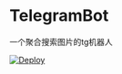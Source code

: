 # TelegramBot

一个聚合搜索图片的tg机器人



[![Deploy](https://www.herokucdn.com/deploy/button.svg)](https://heroku.com/deploy)